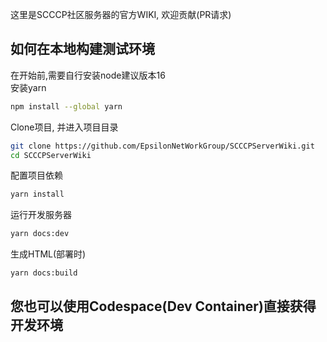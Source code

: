 这里是SCCCP社区服务器的官方WIKI, 欢迎贡献(PR请求)

## 如何在本地构建测试环境
在开始前,需要自行安装node建议版本16  
安装yarn  
```sh
npm install --global yarn  
```
Clone项目, 并进入项目目录
```sh
git clone https://github.com/EpsilonNetWorkGroup/SCCCPServerWiki.git  
cd SCCCPServerWiki  
```
配置项目依赖  
```sh
yarn install  
```
运行开发服务器  
```sh
yarn docs:dev  
```
生成HTML(部署时)  
```sh
yarn docs:build  
```

## 您也可以使用Codespace(Dev Container)直接获得开发环境
